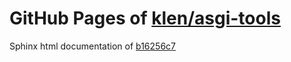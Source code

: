 GitHub Pages of [klen/asgi-tools](https://github.com/klen/asgi-tools.git)
===
Sphinx html documentation of [b16256c7](https://github.com/klen/asgi-tools/tree/b16256c735b88a0a9a9812f15239b78400b762cb)
